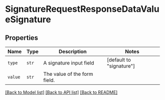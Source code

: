 # SignatureRequestResponseDataValueSignature



## Properties

| Name | Type | Description | Notes |
| ---- | ---- | ----------- | ----- |
| `type` | ```str``` |  A signature input field  |  [default to "signature"] |
| `value` | ```str``` |  The value of the form field.  |  |


[[Back to Model list]](../README.md#documentation-for-models) [[Back to API list]](../README.md#documentation-for-api-endpoints) [[Back to README]](../README.md)


